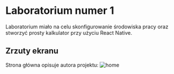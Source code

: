 # Laboratorium numer 1

Laboratorium miało na celu skonfigurowanie środowiska pracy oraz stworzyć prosty kalkulator przy użyciu React Native.

## Zrzuty ekranu

Strona główna opisuje autora projektu:
![home](images\home.png "home")